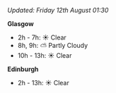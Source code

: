 *Updated: Friday 12th August 01:30*

**Glasgow**

* 2h - 7h: :sunny: Clear
* 8h, 9h: :partly_sunny: Partly Cloudy
* 10h - 13h: :sunny: Clear

**Edinburgh**

* 2h - 13h: :sunny: Clear
